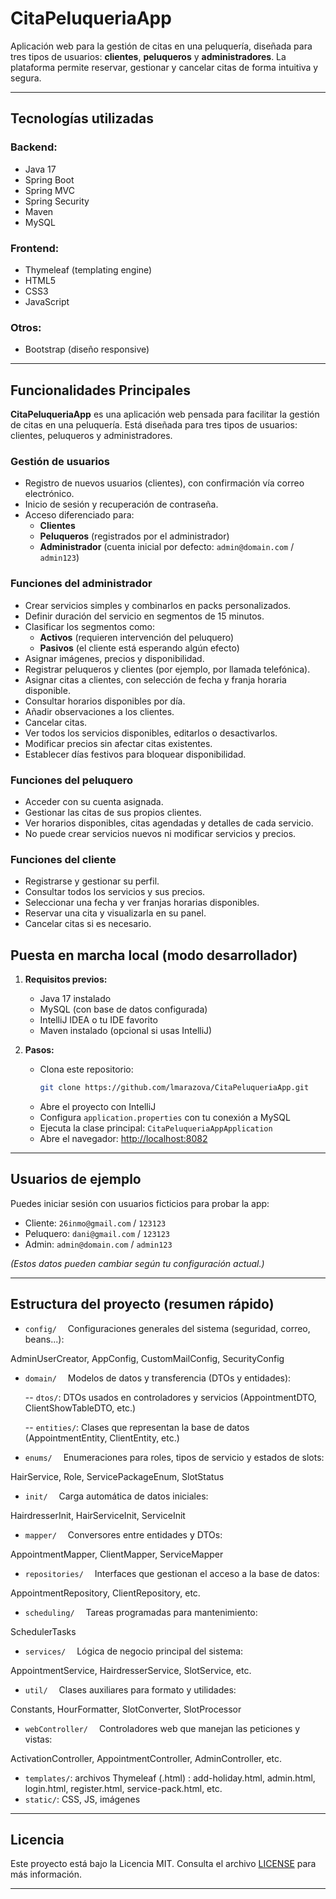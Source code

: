 # CitaPeluqueriaApp

Aplicación web para la gestión de citas en una peluquería, diseñada para tres tipos de usuarios: **clientes**, **peluqueros** y **administradores**. La plataforma permite reservar, gestionar y cancelar citas de forma intuitiva y segura.

---

##  Tecnologías utilizadas

### Backend:
- Java 17
- Spring Boot
- Spring MVC
- Spring Security
- Maven
- MySQL

### Frontend:
- Thymeleaf (templating engine)
- HTML5
- CSS3
- JavaScript

### Otros:
- Bootstrap (diseño responsive)

---

##  Funcionalidades Principales

**CitaPeluqueriaApp** es una aplicación web pensada para facilitar la gestión de citas en una peluquería. Está diseñada para tres tipos de usuarios: clientes, peluqueros y administradores.

###  Gestión de usuarios
- Registro de nuevos usuarios (clientes), con confirmación vía correo electrónico.
- Inicio de sesión y recuperación de contraseña.
- Acceso diferenciado para:
   - **Clientes**
   - **Peluqueros** (registrados por el administrador)
   - **Administrador** (cuenta inicial por defecto: `admin@domain.com` / `admin123`)

###  Funciones del administrador
- Crear servicios simples y combinarlos en packs personalizados.
- Definir duración del servicio en segmentos de 15 minutos.
- Clasificar los segmentos como:
   - **Activos** (requieren intervención del peluquero)
   - **Pasivos** (el cliente está esperando algún efecto)
- Asignar imágenes, precios y disponibilidad.
- Registrar peluqueros y clientes (por ejemplo, por llamada telefónica).
- Asignar citas a clientes, con selección de fecha y franja horaria disponible.
- Consultar horarios disponibles por día.
- Añadir observaciones a los clientes.
- Cancelar citas.
- Ver todos los servicios disponibles, editarlos o desactivarlos.
- Modificar precios sin afectar citas existentes.
- Establecer días festivos para bloquear disponibilidad.

###  Funciones del peluquero
- Acceder con su cuenta asignada.
- Gestionar las citas de sus propios clientes.
- Ver horarios disponibles, citas agendadas y detalles de cada servicio.
- No puede crear servicios nuevos ni modificar servicios y precios.

###  Funciones del cliente
- Registrarse y gestionar su perfil.
- Consultar todos los servicios y sus precios.
- Seleccionar una fecha y ver franjas horarias disponibles.
- Reservar una cita y visualizarla en su panel.
- Cancelar citas si es necesario.


##  Puesta en marcha local (modo desarrollador)

1. **Requisitos previos:**
    - Java 17 instalado
    - MySQL (con base de datos configurada)
    - IntelliJ IDEA o tu IDE favorito
    - Maven instalado (opcional si usas IntelliJ)

2. **Pasos:**
    - Clona este repositorio:
      ```bash
      git clone https://github.com/lmarazova/CitaPeluqueriaApp.git
      ```
    - Abre el proyecto con IntelliJ
    - Configura `application.properties` con tu conexión a MySQL
    - Ejecuta la clase principal: `CitaPeluqueriaAppApplication`
    - Abre el navegador: [http://localhost:8082](http://localhost:8082)

---

##  Usuarios de ejemplo

Puedes iniciar sesión con usuarios ficticios para probar la app:

- Cliente: `26inmo@gmail.com` / `123123`
- Peluquero: `dani@gmail.com` / `123123`
- Admin: `admin@domain.com` / `admin123`

*(Estos datos pueden cambiar según tu configuración actual.)*

---

##  Estructura del proyecto (resumen rápido)

- `config/`
 Configuraciones generales del sistema (seguridad, correo, beans...):

AdminUserCreator, AppConfig, CustomMailConfig, SecurityConfig

- `domain/`
 Modelos de datos y transferencia (DTOs y entidades):

   -- `dtos/`: DTOs usados en controladores y servicios (AppointmentDTO, ClientShowTableDTO, etc.)
    
   -- `entities/`: Clases que representan la base de datos (AppointmentEntity, ClientEntity, etc.)

- `enums/`
 Enumeraciones para roles, tipos de servicio y estados de slots:

HairService, Role, ServicePackageEnum, SlotStatus

- `init/`
 Carga automática de datos iniciales:

HairdresserInit, HairServiceInit, ServiceInit

- `mapper/`
 Conversores entre entidades y DTOs:

AppointmentMapper, ClientMapper, ServiceMapper

- `repositories/`
 Interfaces que gestionan el acceso a la base de datos:

AppointmentRepository, ClientRepository, etc.

- `scheduling/`
 Tareas programadas para mantenimiento:

SchedulerTasks

- `services/`
 Lógica de negocio principal del sistema:

AppointmentService, HairdresserService, SlotService, etc.

- `util/`
 Clases auxiliares para formato y utilidades:

Constants, HourFormatter, SlotConverter, SlotProcessor

- `webController/`
 Controladores web que manejan las peticiones y vistas:

ActivationController, AppointmentController, AdminController, etc.

- `templates/`: archivos Thymeleaf (.html) : add-holiday.html, admin.html, login.html, register.html, service-pack.html, etc.
- `static/`: CSS, JS, imágenes

---

## Licencia

Este proyecto está bajo la Licencia MIT. Consulta el archivo [LICENSE](LICENSE) para más información.

---

